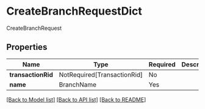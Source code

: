 # CreateBranchRequestDict

CreateBranchRequest

## Properties
| Name | Type | Required | Description |
| ------------ | ------------- | ------------- | ------------- |
**transactionRid** | NotRequired[TransactionRid] | No |  |
**name** | BranchName | Yes |  |


[[Back to Model list]](../../README.md#models-v2-link) [[Back to API list]](../../README.md#documentation-for-api-endpoints) [[Back to README]](../../README.md)
